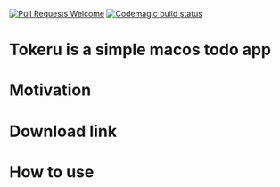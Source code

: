 [![Pull Requests Welcome](https://img.shields.io/badge/PRs-welcome-brightgreen.svg?style=flat)](http://makeapullrequest.com)
[![Codemagic build status](https://api.codemagic.io/apps/65d834ac3786568a8b6ef02e/65d83d4548306436129e0db1/status_badge.svg)](https://codemagic.io/apps/65d834ac3786568a8b6ef02e/65d83d4548306436129e0db1/latest_build)

# Tokeru is a simple macos todo app

# Motivation

# Download link

# How to use
